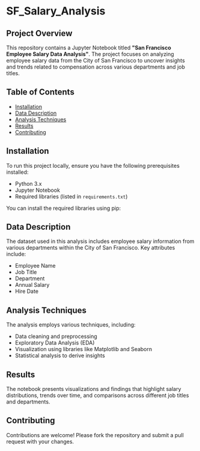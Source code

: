# SF_Salary_Analysis
## Project Overview

This repository contains a Jupyter Notebook titled **"San Francisco Employee Salary Data Analysis"**. The project focuses on analyzing employee salary data from the City of San Francisco to uncover insights and trends related to compensation across various departments and job titles.

## Table of Contents

- [Installation](#installation)
- [Data Description](#data-description)
- [Analysis Techniques](#analysis-techniques)
- [Results](#results)
- [Contributing](#contributing)


## Installation

To run this project locally, ensure you have the following prerequisites installed:

- Python 3.x
- Jupyter Notebook
- Required libraries (listed in `requirements.txt`)

You can install the required libraries using pip:



## Data Description

The dataset used in this analysis includes employee salary information from various departments within the City of San Francisco. Key attributes include:

- Employee Name
- Job Title
- Department
- Annual Salary
- Hire Date

## Analysis Techniques

The analysis employs various techniques, including:

- Data cleaning and preprocessing
- Exploratory Data Analysis (EDA)
- Visualization using libraries like Matplotlib and Seaborn
- Statistical analysis to derive insights

## Results

The notebook presents visualizations and findings that highlight salary distributions, trends over time, and comparisons across different job titles and departments.

## Contributing

Contributions are welcome! Please fork the repository and submit a pull request with your changes.
